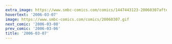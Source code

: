 ```yaml
---
extra_image: https://www.smbc-comics.com/comics/1447443123-20060307after.png
hovertext: '2006-03-07'
image: https://www.smbc-comics.com/comics/20060307.gif
next_comic: '2006-03-08'
prev_comic: '2006-03-06'
title: '2006-03-07'
---
```


